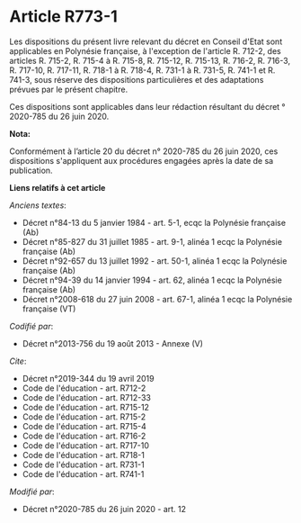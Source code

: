 # Article R773-1

Les dispositions du présent livre relevant du décret en Conseil d'Etat sont applicables en Polynésie française, à l'exception
de l'article R. 712-2, des articles R. 715-2, R. 715-4 à R. 715-8, R. 715-12, R. 715-13, R. 716-2, R. 716-3, R. 717-10, R.
717-11, R. 718-1 à R. 718-4, R. 731-1 à R. 731-5, R. 741-1 et R. 741-3, sous réserve des dispositions particulières et des
adaptations prévues par le présent chapitre.

Ces dispositions sont applicables dans leur rédaction résultant du décret ° 2020-785 du 26 juin 2020.

**Nota:**

Conformément à l’article 20 du décret n° 2020-785 du 26 juin 2020, ces dispositions s'appliquent aux procédures engagées
après la date de sa publication.

**Liens relatifs à cet article**

_Anciens textes_:

  - Décret n°84-13 du 5 janvier 1984 - art. 5-1, ecqc la Polynésie française (Ab)
  - Décret n°85-827 du 31 juillet 1985 - art. 9-1, alinéa 1 ecqc la Polynésie française (Ab)
  - Décret n°92-657 du 13 juillet 1992 - art. 50-1, alinéa 1 ecqc la Polynésie française (Ab)
  - Décret n°94-39 du 14 janvier 1994 - art. 62, alinéa 1 ecqc la Polynésie française (Ab)
  - Décret n°2008-618 du 27 juin 2008 - art. 67-1, alinéa 1 ecqc la Polynésie française (VT)

_Codifié par_:

  - Décret n°2013-756 du 19 août 2013 -  Annexe (V)

_Cite_:

  - Décret n°2019-344 du 19 avril 2019
  - Code de l'éducation - art. R712-2
  - Code de l'éducation - art. R712-33
  - Code de l'éducation - art. R715-12
  - Code de l'éducation - art. R715-2
  - Code de l'éducation - art. R715-4
  - Code de l'éducation - art. R716-2
  - Code de l'éducation - art. R717-10
  - Code de l'éducation - art. R718-1
  - Code de l'éducation - art. R731-1
  - Code de l'éducation - art. R741-1

_Modifié par_:

  - Décret n°2020-785 du 26 juin 2020 - art. 12
